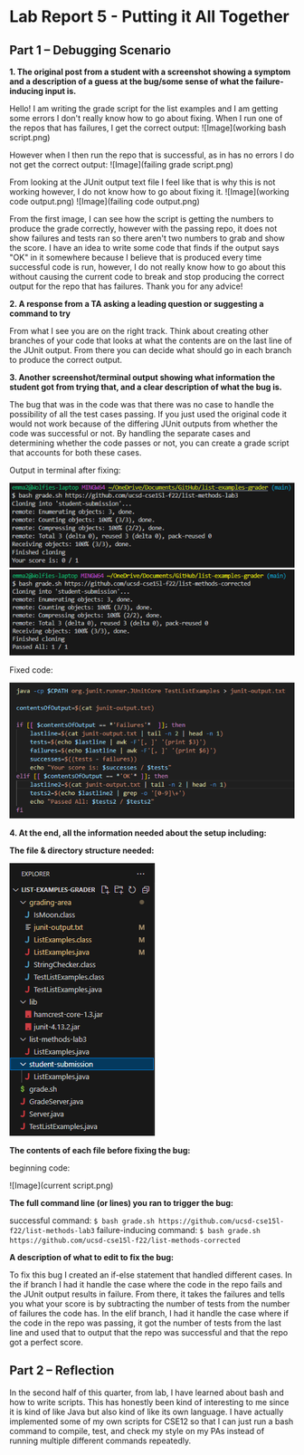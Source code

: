 # Lab Report 5 - Putting it All Together

## Part 1 – Debugging Scenario

**1. The original post from a student with a screenshot showing a symptom and a description of a guess at the bug/some
   sense of what the failure-inducing input is.**

   Hello! I am writing the grade script for the list examples and I am getting some errors I don't really know how to go about fixing.
   When I run one of the repos that has failures, I get the correct output: ![Image](working bash script.png)

   However when I then run the repo that is successful, as in has no errors I do not get the correct output: ![Image](failing grade script.png)

   From looking at the JUnit output text file I feel like that is why this is not working however, I do not know how to go about fixing it.
   ![Image](working code output.png) ![Image](failing code output.png)

   From the first image, I can see how the script is getting the numbers to produce the grade correctly, however with the passing repo, it does not
   show failures and tests ran so there aren't two numbers to grab and show the score. I have an idea to write some code that finds if the output
   says "OK" in it somewhere because I believe that is produced every time successful code is run, however, I do not really know how to go about
   this without causing the current code to break and stop producing the correct output for the repo that has failures. Thank you for any advice!
   
**2. A response from a TA asking a leading question or suggesting a command to try**

From what I see you are on the right track. Think about creating other branches of your code that looks at what the contents are on the last line of the JUnit output. From there you can decide what should go in each branch to produce the correct output.

**3. Another screenshot/terminal output showing what information the student got from trying that, and a clear description of what the bug is.**

The bug that was in the code was that there was no case to handle the possibility of all the test cases passing. If you just used the original code it would not work because of the differing JUnit outputs from whether the code was successful or not. By handling the separate cases and determining whether the code passes or not, you can create a grade script that accounts for both these cases.

Output in terminal after fixing: 

![Image](still-passing-script.png) ![Image](now-passing-script.png)

Fixed code: 

![Image](fixed-code.png)

**4. At the end, all the information needed about the setup including:**

**The file & directory structure needed:** 

![Image](directories+files.png)

**The contents of each file before fixing the bug:**

beginning code: 

![Image](current script.png)

**The full command line (or lines) you ran to trigger the bug:**

successful command: `$ bash grade.sh https://github.com/ucsd-cse15l-f22/list-methods-lab3`
failure-inducing command: `$ bash grade.sh https://github.com/ucsd-cse15l-f22/list-methods-corrected`

**A description of what to edit to fix the bug:**

To fix this bug I created an if-else statement that handled different cases. In the if branch I had it handle the case where the code in the repo fails and the JUnit output results in failure. From there, it takes the failures and tells you what your score is by subtracting the number of tests from the number of failures the code has. In the elif branch, I had it handle the case where if the code in the repo was passing, it got the number of tests from the last line and used that to output that the repo was successful and that the repo got a perfect score. 


## Part 2 – Reflection
In the second half of this quarter, from lab, I have learned about bash and how to write scripts. This has honestly been kind of interesting to me since it is kind of like Java but also kind of like its own language. I have actually implemented some of my own scripts for CSE12 so that I can just run a bash command to compile, test, and check my style on my PAs instead of running multiple different commands repeatedly. 

